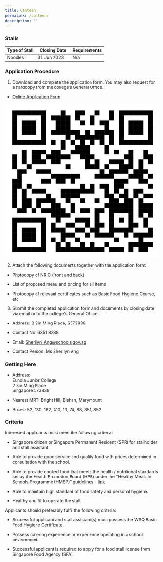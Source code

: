 ```yaml
---
title: Canteen
permalink: /canteen/
description: ""
---
```

### **Stalls**

| Type of Stall | Closing Date | Requirements |
| -------- | -------- | -------- |
| Noodles&nbsp;&nbsp;&nbsp;&nbsp; | 31 Jun 2023&nbsp;&nbsp;&nbsp;&nbsp; | N/a&nbsp;&nbsp;&nbsp; |


### **Application Procedure**
 
1. Download and complete the application form. You may also request for a hardcopy from the college’s General Office.

* [Online Application Form](https://form.gov.sg/63ed8c44fbe9b700127a224a)

![](/images/canteenqr.png)

2. Attach the following documents together with the application form:

* Photocopy of NRIC (front and back)

* List of proposed menu and pricing for all items

* Photocopy of relevant certificates such as Basic Food Hygiene Course, etc

3. Submit the completed application form and documents by closing date via email or to the college's General Office.

* Address: 2 Sin Ming Place, S573838

* Contact No: 6351 8388

* Email: [Sherilyn_Ang@schools.gov.sg](mailto:Sherilyn_Ang@schools.gov.sg)

* Contact Person: Ms Sherilyn Ang


### **Getting Here**

* Address:<br>
Eunoia Junior College<br>
2 Sin Ming Place<br>
Singapore 573838

* Nearest MRT: Bright Hill, Bishan, Marymount

* Buses: 52, 130, 162, 410, 13, 74, 88, 851, 852


### **Criteria**

Interested applicants must meet the following criteria:

* Singapore citizen or Singapore Permanent Resident (SPR) for stallholder and stall assistant.

* Able to provide good service and quality food with prices determined in consultation with the school.

* Able to provide cooked food that meets the health / nutritional standards set by the Health Promotion Board (HPB) under the "Healthy Meals in Schools Programme (HMSP)" guidelines - [link](https://www.hpb.gov.sg/schools/school-programmes/healthy-meals-in-schools-programme)

* Able to maintain high standard of food safety and personal hygiene.

* Healthy and fit to operate the stall.


Applicants should preferably fulfil the following criteria:

* Successful applicant and stall assistant(s) must possess the WSQ Basic Food Hygiene Certificate.

* Possess catering experience or experience operating in a school environment.

* Successful applicant is required to apply for a food stall license from Singapore Food Agency (SFA).